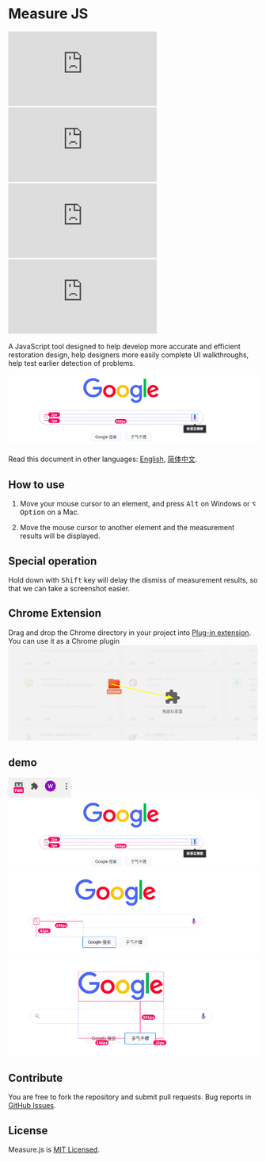 # Measure JS

![GitHub Stars](https://img.shields.io/github/stars/weijian-zhu/measure.js)
![Github Forks](https://img.shields.io/github/forks/weijian-zhu/measure.js)
![GitHub Open Issues](https://img.shields.io/github/issues/weijian-zhu/measure.js)
![License](https://img.shields.io/github/license/weijian-zhu/measure.js)

A JavaScript tool designed to help develop more accurate and efficient restoration design, help designers more easily complete UI walkthroughs, help test earlier detection of problems.

![](./assets/example1.png)

Read this document in other languages: [English](README.md), [简体中文](README.zh.md).

## How to use

1. Move your mouse cursor to an element, and press <kbd>Alt</kbd> on Windows or <kbd>⌥ Option</kbd> on a Mac.

2. Move the mouse cursor to another element and the measurement results will be displayed.

## Special operation

Hold down with <kbd>Shift</kbd> key will delay the dismiss of measurement results, so that we can take a screenshot easier.

## Chrome Extension

Drag and drop the Chrome directory in your project into [Plug-in extension](chrome://extensions/). You can use it as a Chrome plugin
![](./assets/install.png)

## demo

![](./assets/icon.png)
![](./assets/example1.png)
![](./assets/example2.png)
![](./assets/example3.png)

## Contribute

You are free to fork the repository and submit pull requests. Bug reports in [GitHub Issues](https://github.com/weijian-zhu/measure.js/issues).

## License

Measure.js is [MIT Licensed](LICENSE).
